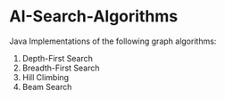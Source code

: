 # AI-Search-Algorithms

Java Implementations of the following graph algorithms:
1. Depth-First Search
2. Breadth-First Search
3. Hill Climbing
4. Beam Search

